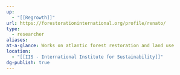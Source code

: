 ```yaml
---
up:
  - "[[Regrowth]]"
url: https://forestorationinternational.org/profile/renato/
type:
  - researcher
aliases: 
at-a-glance: Works on atlantic forest restoration and land use
location:
  - "[[IIS - International Institute for Sustainability]]"
dg-publish: true
---
```

